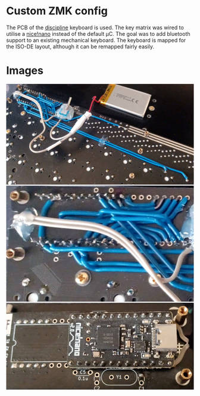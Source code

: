 # Custom ZMK config

The PCB of the [discipline](https://github.com/coseyfannitutti/discipline) keyboard is used. 
The key matrix was wired to utilise a [nice!nano](https://nicekeyboards.com/nice-nano/) instead 
of the default µC. The goal was to add bluetooth support to an existing mechanical keyboard. 
The keyboard is mapped for the ISO-DE layout, although it can be remapped fairly easily.

# Images

![Wiring overview](docs/wiring_1.jpeg)
![Wiring detailed](docs/wiring_2.jpeg)
![nice!nano instead of ATmegaA32](docs/front_1.jpeg)
